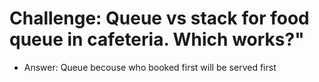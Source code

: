 # Challenge: Queue vs stack for food queue in cafeteria. Which works?"
- Answer: Queue becouse who booked first will be served first